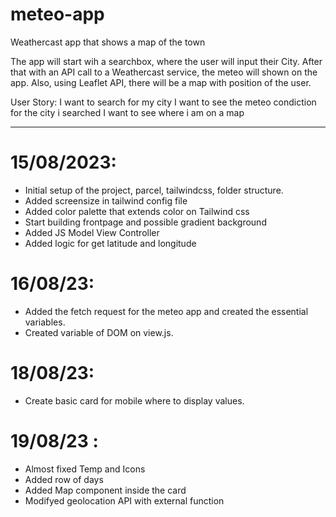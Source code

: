 # meteo-app

Weathercast app that shows a map of the town

The app will start wih a searchbox, where the user will input their City.
After that with an API call to a Weathercast service, the meteo will shown on the app.
Also, using Leaflet API, there will be a map with position of the user.

User Story:
I want to search for my city
I want to see the meteo condiction for the city i searched
I want to see where i am on a map

---

# 15/08/2023:

- Initial setup of the project, parcel, tailwindcss, folder structure.
- Added screensize in tailwind config file
- Added color palette that extends color on Tailwind css
- Start building frontpage and possible gradient background
- Added JS Model View Controller
- Added logic for get latitude and longitude

# 16/08/23:

- Added the fetch request for the meteo app and created the essential variables.
- Created variable of DOM on view.js.

# 18/08/23:

- Create basic card for mobile where to display values.

# 19/08/23 :

- Almost fixed Temp and Icons
- Added row of days
- Added Map component inside the card
- Modifyed geolocation API with external function
